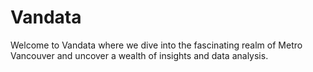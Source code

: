 # Vandata

Welcome to Vandata where we dive into the fascinating realm of Metro Vancouver and uncover a wealth of insights and data analysis.